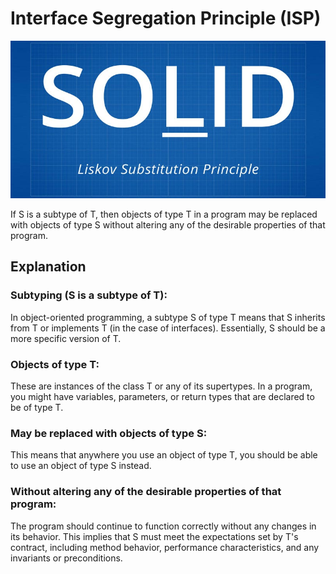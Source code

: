 # Interface Segregation Principle  (ISP)

<p align="center">
  <img src="../../static/liskov.jpg">
</p>

If S is a subtype of T, then objects of type T in a program may be replaced with objects of type S without altering any of the desirable properties of that program.

## Explanation  

### Subtyping (S is a subtype of T):

In object-oriented programming, a subtype S of type T means that S inherits from T or implements T (in the case of interfaces).
Essentially, S should be a more specific version of T.

### Objects of type T:

These are instances of the class T or any of its supertypes.
In a program, you might have variables, parameters, or return types that are declared to be of type T.

### May be replaced with objects of type S:

This means that anywhere you use an object of type T, you should be able to use an object of type S instead.

### Without altering any of the desirable properties of that program:

The program should continue to function correctly without any changes in its behavior.
This implies that S must meet the expectations set by T's contract, including method behavior, performance characteristics, and any invariants or preconditions.